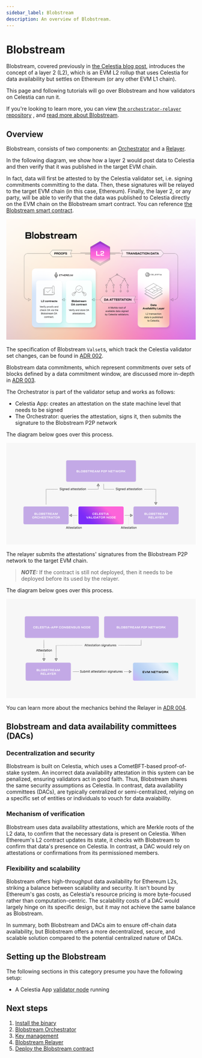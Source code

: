 ```yaml
---
sidebar_label: Blobstream
description: An overview of Blobstream.
---
```


# Blobstream

Blobstream, covered previously in
[the Celestia blog post](https://blog.celestia.org/celestiums/),
introduces the concept of a layer 2 (L2), which is an EVM L2
rollup that uses Celestia for data availability
but settles on Ethereum (or any other EVM L1 chain).

This page and following tutorials will go over Blobstream and how validators on Celestia can run it.

If you're looking to learn more, you can view
[the `orchestrator-relayer` repository](https://github.com/celestiaorg/orchestrator-relayer)
, and
[read more about Blobstream](https://github.com/celestiaorg/blobstream-contracts#how-it-works).

## Overview

Blobstream,
consists of two components: an [Orchestrator](../blobstream-orchestrator)
and a [Relayer](../blobstream-relayer).

In the following diagram, we show how a layer 2 would post data to
Celestia and then verify that it was published in the target EVM chain. 

In fact, data will first be attested to by the Celestia validator set, i.e. signing commitments committing to the data. Then, these signatures will be relayed to the target EVM chain (in this case, Ethereum). Finally,
the layer 2, or any party, will be able to verify that the data was published to Celestia directly on the EVM chain on the Blobstream smart contract. You can
reference
[the Blobstream smart contract](https://github.com/celestiaorg/blobstream-contracts/blob/master/src/Blobstream.sol).

![Blobstream-Architecture](../img/blobstream/Blobstream.png)

The specification of Blobstream `Valset`s, which track the Celestia validator set
changes, can be found in [ADR 002](https://github.com/celestiaorg/celestia-app/blob/main/docs/architecture/adr-002-qgb-valset.md).

Blobstream data commitments, which represent commitments over sets of blocks
defined by a data commitment window, are
discussed more in-depth in
[ADR 003](https://github.com/celestiaorg/celestia-app/blob/main/docs/architecture/adr-003-qgb-data-commitments.md).

The Orchestrator is part of the validator setup and works as follows:

- Celestia App: creates an attestation on the state machine level that needs to
  be signed
- The Orchestrator: queries the attestation, signs it, then submits the signature
  to the Blobstream P2P network

The diagram below goes over this process.

![Blobstream-Orchestrator](../img/blobstream/blobstream-orchestrator.png)

The relayer submits the attestations' signatures from the Blobstream P2P network to the target EVM chain.

> **_NOTE:_** If the contract is still not deployed, then it needs to be deployed before its used by the relayer.

The diagram below goes over this process.

![Blobstream-Relayer](../img/blobstream/blobstream-relayer.png)

You can learn more about the mechanics behind the Relayer in
[ADR 004](https://github.com/celestiaorg/celestia-app/blob/main/docs/architecture/adr-004-qgb-relayer-security.md).

## Blobstream and data availability committees (DACs)

### Decentralization and security

Blobstream is built on Celestia, which uses a CometBFT-based proof-of-stake
system. An incorrect data availability attestation in this system can be
penalized, ensuring validators act in good faith. Thus, Blobstream shares the same security assumptions as Celestia. In contrast, data availability
committees (DACs), are typically centralized or semi-centralized, relying on
a specific set of entities or individuals to vouch for data avaiability.

### Mechanism of verification

Blobstream uses data availability attestations, which are Merkle roots of the
L2 data, to confirm that the necessary data is present on Celestia. When
Ethereum's L2 contract updates its state, it checks with Blobstream to confirm
that data's presence on Celestia. In contrast, a DAC would rely on attestations
or confirmations from its permissioned members.

### Flexibility and scalability

Blobstream offers high-throughput data availability for Ethereum L2s, striking
a balance between scalability and security. It isn't bound by Ethereum's gas
costs, as Celestia's resource pricing is more byte-focused rather than
computation-centric. The scalability costs of a DAC would largely hinge on its
specific design, but it may not achieve the same balance as Blobstream.

In summary, both Blobstream and DACs aim to ensure off-chain data availability,
but Blobstream offers a more decentralized, secure, and scalable solution
compared to the potential centralized nature of DACs.

## Setting up the Blobstream

The following sections in this category presume you have the following setup:

- A Celestia App
[validator node](../consensus-node#optional-setting-up-a-validator) running

## Next steps

1. [Install the binary](../blobstream-binary)
2. [Blobstream Orchestrator](../blobstream-orchestrator)
3. [Key management](../blobstream-keys)
4. [Blobstream Relayer](../blobstream-relayer)
5. [Deploy the Blobstream contract](../blobstream-deploy)
